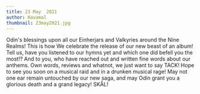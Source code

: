 ```yaml
---
title: 23 May  2021
author: Havamal
thumbnail: 23may2021.jpg
---
```

Odin's blessings upon all our Einherjars and Valkyries around the Nine Realms! 
This is how We celebrate the release of our new beast of an album!
Tell us, have you listened to our hymns yet and which one did befell you the most!? 
And to you, who have reached out and written fine words about our anthems. Own words, reviews and whatnot, we just want to say TACK!
Hope to see you soon on a musical raid and in a drunken musical rage! May not one ear remain untouched by our new saga, and may Odin grant you a glorious death and a grand legacy!
SKÅL!